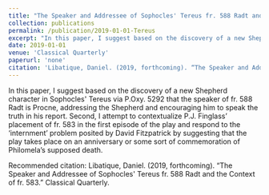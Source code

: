 ```yaml
---
title: "The Speaker and Addressee of Sophocles' Tereus fr. 588 Radt and the Context of fr. 583"
collection: publications
permalink: /publication/2019-01-01-Tereus
excerpt: "In this paper, I suggest based on the discovery of a new Shepherd character in Sophocles' Tereus via P.Oxy. 5292 that the speaker of fr. 588 Radt is Procne, addressing the Shepherd and encouraging him to speak the truth in his report. Second, I attempt to contextualize P.J. Finglass’ placement of fr. 583 in the first episode of the play and respond to the 'internment' problem posited by David Fitzpatrick by suggesting that the play takes place on an anniversary or some sort of commemoration of Philomela’s supposed death."
date: 2019-01-01
venue: 'Classical Quarterly'
paperurl: 'none'
citation: 'Libatique, Daniel. (2019, forthcoming). “The Speaker and Addressee of Sophocles&apos; Tereus fr. 588 Radt and the Context of fr. 583.” Classical Quarterly.'
---
```


In this paper, I suggest based on the discovery of a new Shepherd character in Sophocles' Tereus via P.Oxy. 5292 that the speaker of fr. 588 Radt is Procne, addressing the Shepherd and encouraging him to speak the truth in his report. Second, I attempt to contextualize P.J. Finglass’ placement of fr. 583 in the first episode of the play and respond to the ‘internment’ problem posited by David Fitzpatrick by suggesting that the play takes place on an anniversary or some sort of commemoration of Philomela’s supposed death.

Recommended citation: Libatique, Daniel. (2019, forthcoming). “The Speaker and Addressee of Sophocles' Tereus fr. 588 Radt and the Context of fr. 583.” Classical Quarterly.